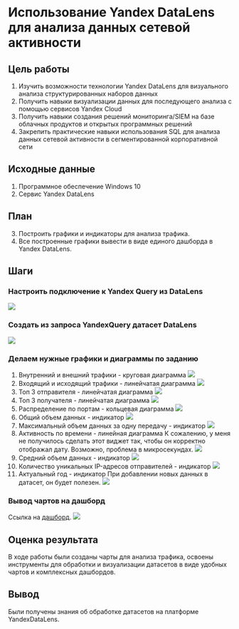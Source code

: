 # Использование Yandex DataLens для анализа данных сетевой активности
## Цель работы
1. Изучить возможности технологии Yandex DataLens для визуального анализа структурированных наборов данных
2. Получить навыки визуализации данных для последующего анализа с помощью сервисов Yandex Cloud
3. Получить навыки создания решений мониторинга/SIEM на базе облачных продуктов и открытых программных решений
4. Закрепить практические навыки использования SQL для анализа данных сетевой активности в сегментированной корпоративной сети

## Исходные данные
1. Программное обеспечение Windows 10
2. Сервис Yandex DataLens

## План
3. Построить графики и индикаторы для анализа трафика.
4. Все построенные графики вывести в виде единого дашборда в Yandex DataLens.

## Шаги
### Настроить подключение к Yandex Query из DataLens
![](img_6/1.png)

### Создать из запроса YandexQuery датасет DataLens
![](img_6/2.png)

### Делаем нужные графики и диаграммы по заданию
1. Внутренний и внешний трафики - круговая диаграмма
![](img_6/3.png)
2. Входящий и исходящий трафики - линейчатая диаграмма
![](img_6/4.png)
3. Топ 3 отправителя - линейчатая диаграмма
![](img_6/5.png)
4. Топ 3 получателя - линейчатая диаграмма
![](img_6/6.png)
5. Распределение по портам - кольцевая диаграмма
![](img_6/7.png)
6. Общий объем данных - индикатор
![](img_6/8.png)
7. Максимальный объем данных за одну передачу - индикатор
![](img_6/9.png)
8. Активность по времени - линейная диаграмма
К сожалению, у меня не получилось сделать этот виджет так, чтобы он корректно отображал дату. Возможно, проблема в микросекундах.
![](img_6/10.png)
9. Средний объем данных - индикатор
![](img_6/11.png)
10. Количество уникальных IP-адресов отправителей - индикатор
![](img_6/12.png)
11. Актуальный год - индикатор
При добавлении новых данных в датасет, он будет полезен.
![](img_6/13.png)
### Вывод чартов на дашборд
Ссылка на [дашборд](https://datalens.yandex.cloud/yk1k6iea1lcml-tashlanovdashboard).
![](img_6/14.png)
## Оценка результата
В ходе работы были созданы чарты для анализа трафика, освоены инструменты для обработки и визуализации датасетов в виде удобных чартов и комплексных дашбордов.
## Вывод
Были получены знания об обработке датасетов на платформе YandexDataLens.